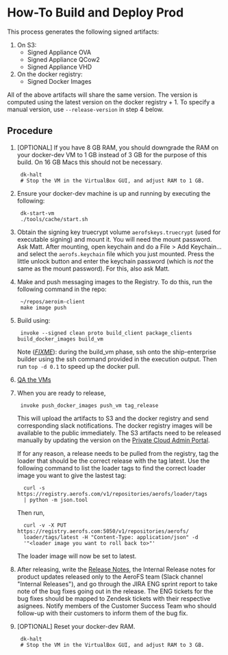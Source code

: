 # How-To Build and Deploy Prod

This process generates the following signed artifacts:

1. On S3:
    - Signed Appliance OVA
    - Signed Appliance QCow2
    - Signed Appliance VHD
2. On the docker registry:
    - Signed Docker Images

All of the above artifacts will share the same version. The version is computed
using the latest version on the docker registry + 1. To specify a manual
version, use `--release-version` in step 4 below.

## Procedure

1. [OPTIONAL] If you have 8 GB RAM, you should downgrade the RAM on your
   docker-dev VM to 1 GB instead of 3 GB for the purpose of this build. On 16
   GB Macs this should not be necessary.

        dk-halt
        # Stop the VM in the VirtualBox GUI, and adjust RAM to 1 GB.

2. Ensure your docker-dev machine is up and running by executing the following:

        dk-start-vm
        ./tools/cache/start.sh

3. Obtain the signing key truecrypt volume `aerofskeys.truecrypt` (used for
   executable signing) and mount it. You will need the mount password. Ask
   Matt. After mounting, open keychain and do a File > Add Keychain... and
   select the `aerofs.keychain` file which you just mounted. Press the little
   unlock button and enter the keychain password (which is _not_ the same as
   the mount password). For this, also ask Matt.
   
4. Make and push messaging images to the Registry. To do this, run the
   following command in the repo:

        ~/repos/aeroim-client
        make image push

5. Build using:

        invoke --signed clean proto build_client package_clients build_docker_images build_vm

   Note ([*FIXME*](https://aerofs.atlassian.net/browse/ENG-2455)): during the
   build_vm phase, ssh onto the ship-enterprise builder using the ssh command
   provided in the execution output. Then run `top -d 0.1` to speed up the
   docker pull.

6. [QA the VMs](../testing/private-cloud-manual-test-plan.html)

7. When you are ready to release,

        invoke push_docker_images push_vm tag_release

   This will upload the artifacts to S3 and the docker registry and send
   corresponding slack notifications. The docker registry images will be
   available to the public immediately. The S3 artifacts need to be released
   manually by updating the version on the
   [Private Cloud Admin Portal](http://enterprise.aerofs.com:8000/release).
   
   If for any reason, a release needs to be pulled from the registry, 
   tag the loader that should be the correct release with the tag 
   latest. Use the following command to list the loader tags to find the correct loader
   image you want to give the lastest tag:

         curl -s https://registry.aerofs.com/v1/repositories/aerofs/loader/tags 
         | python -m json.tool
   		
   Then run,
   		
         curl -v -X PUT https://registry.aerofs.com:5050/v1/repositories/aerofs/
         loader/tags/latest -H "Content-Type: application/json" -d 
         '"<loader image you want to roll back to>"'
   		
   The loader image will now be set to latest.  
   
8. After releasing, write the 
[Release Notes](https://support.aerofs.com/hc/en-us/articles/201439644-AeroFS-Release-Notes), 
the Internal Release notes for product updates released only to the AeroFS team 
(Slack channel "Internal Releases"), and go through the JIRA ENG sprint report to take note of 
the bug fixes going out in the release. The ENG tickets for the bug fixes should be mapped to 
Zendesk tickets with their respective asignees. Notify members of the Customer Success Team who 
should follow-up with their customers to inform them of the bug fix. 


9. [OPTIONAL] Reset your docker-dev RAM.

        dk-halt
        # Stop the VM in the VirtualBox GUI, and adjust RAM to 3 GB.


